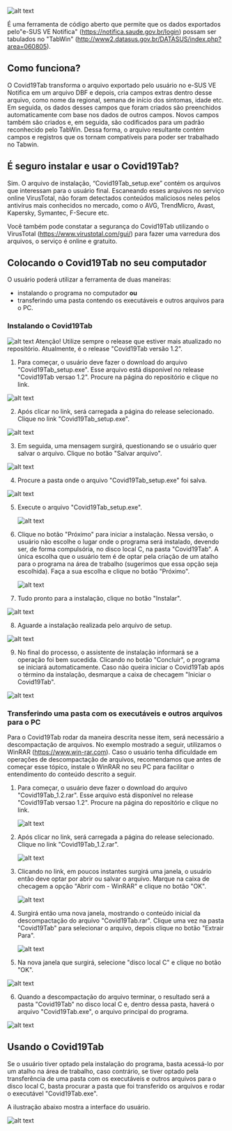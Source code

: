 ![alt text](https://github.com/csis2/Covid19Tab/blob/1.2/img/Covid19Tab_logo.jpg)

É uma ferramenta de código aberto que permite que os dados exportados pelo"e-SUS VE Notifica" (https://notifica.saude.gov.br/login) possam ser tabulados no "TabWin" (http://www2.datasus.gov.br/DATASUS/index.php?area=060805).

## Como funciona?
O Covid19Tab transforma o arquivo exportado pelo usuário no e-SUS VE Notifica em um arquivo DBF e depois, cria campos extras dentro desse arquivo, como nome da regional, semana de início dos sintomas, idade etc. Em seguida, os dados desses campos que foram criados são preenchidos automaticamente com base nos dados de outros campos. Novos campos também são criados e, em seguida, são codificados para um padrão reconhecido pelo TabWin. Dessa forma, o arquivo resultante contém campos e registros que os tornam compatíveis para poder ser trabalhado no Tabwin.

## **É seguro instalar e usar o Covid19Tab?**

Sim. O arquivo de instalação, “Covid19Tab_setup.exe” contém os arquivos que interessam para o usuário final. Escaneando esses arquivos no serviço online VirusTotal, não foram detectados conteúdos maliciosos neles pelos antivírus mais conhecidos no mercado, como o AVG, TrendMicro, Avast, Kapersky, Symantec, F-Secure etc.

Você também pode constatar a segurança do Covid19Tab utilizando o VirusTotal (https://www.virustotal.com/gui/) para fazer uma varredura dos arquivos, o serviço é online e gratuito.

## **Colocando o Covid19Tab no seu computador**

O usuário poderá utilizar a ferramenta de duas maneiras: 

- instalando o programa no computador **ou**
- transferindo uma pasta contendo os executáveis e outros arquivos para o PC.

### Instalando o Covid19Tab

![alt text](https://github.com/csis2/Covid19Tab/blob/master/img/warning.jpg) Atenção!  Utilize sempre o release que estiver mais atualizado no repositório. Atualmente, é o release "Covid19Tab versão 1.2".

1. Para começar, o usuário deve fazer o download do arquivo "Covid19Tab_setup.exe". Esse arquivo está disponível no release "Covid19Tab versao 1.2". Procure na página do repositório e clique no link.

![alt text](https://github.com/csis2/Covid19Tab/blob/1.2/img/image1.jpg)

2. Após clicar no link, será carregada a página do release selecionado. Clique no link "Covid19Tab_setup.exe".

![alt text](https://github.com/csis2/Covid19Tab/blob/1.2/img/image2.jpg)

3. Em seguida, uma mensagem surgirá, questionando se o usuário quer salvar o arquivo. Clique no botão "Salvar arquivo".

![alt text](https://github.com/csis2/Covid19Tab/blob/1.2/img/image3.jpg)

4. Procure a pasta onde o arquivo "Covid19Tab_setup.exe" foi salva.

![alt text](https://github.com/csis2/Covid19Tab/blob/1.2/img/image4.jpg)

5. Execute o arquivo "Covid19Tab_setup.exe".

   ![alt text](https://github.com/csis2/Covid19Tab/blob/1.2/img/image5.jpg)

6. Clique no botão "Próximo" para iniciar a instalação. Nessa versão, o usuário não escolhe o lugar onde o programa será instalado, devendo ser, de forma compulsória, no disco local C, na pasta "Covid19Tab". A única escolha que o usuário tem é de optar pela criação de um atalho para o programa na área de trabalho (sugerimos que essa opção seja escolhida). Faça a sua escolha e clique no botão "Próximo".

      ![alt text](https://github.com/csis2/Covid19Tab/blob/1.2/img/image6.jpg)

7. Tudo pronto para a instalação, clique no botão "Instalar".

![alt text](https://github.com/csis2/Covid19Tab/blob/1.2/img/image7.jpg)

8. Aguarde a instalação realizada pelo arquivo de setup.

![alt text](https://github.com/csis2/Covid19Tab/blob/1.2/img/image8.jpg)

9. No final do processo, o assistente de instalação informará se a operação foi bem sucedida. Clicando no botão "Concluir", o programa se iniciará automaticamente. Caso não queira iniciar o Covid19Tab após o término da instalação, desmarque a caixa de checagem "Iniciar o Covid19Tab".

![alt text](https://github.com/csis2/Covid19Tab/blob/1.2/img/image9.jpg)

### Transferindo uma pasta com os executáveis e outros arquivos para o PC

Para o Covid19Tab rodar da maneira descrita nesse item, será necessário a descompactação de arquivos. No exemplo mostrado a seguir, utilizamos o WinRAR (https://www.win-rar.com). Caso o usuário tenha dificuldade em operações de descompactação de arquivos, recomendamos que antes de começar esse tópico, instale o WinRAR no seu PC para facilitar o entendimento do conteúdo descrito a seguir.

1. Para começar, o usuário deve fazer o download do arquivo "Covid19Tab_1.2.rar". Esse arquivo está disponível no release "Covid19Tab versao 1.2". Procure na página do repositório e clique no link.

   ![alt text](https://github.com/csis2/Covid19Tab/blob/1.2/img/image1.jpg)

2. Após clicar no link, será carregada a página do release selecionado. Clique no link "Covid19Tab_1.2.rar".

   ![alt text](https://github.com/csis2/Covid19Tab/blob/1.2/img/image10.jpg)

3. Clicando no link, em poucos instantes surgirá uma janela, o usuário então deve optar por abrir ou salvar o arquivo. Marque na caixa de checagem a opção "Abrir com - WinRAR" e clique no botão "OK".

   ![alt text](https://github.com/csis2/Covid19Tab/blob/1.2/img/image11.jpg)

4. Surgirá então uma nova janela, mostrando o conteúdo inicial da descompactação do arquivo "Covid19Tab.rar". Clique uma vez na pasta "Covid19Tab" para selecionar o arquivo, depois clique no botão "Extrair Para".
   
      ![alt text](https://github.com/csis2/Covid19Tab/blob/master/img/release4.jpg)
   
5. Na nova janela que surgirá, selecione "disco local C" e clique no botão "OK".

![alt text](https://github.com/csis2/Covid19Tab/blob/master/img/release5.jpg)

6. Quando a descompactação do arquivo terminar, o resultado será a pasta "Covid19Tab" no disco local C e, dentro dessa pasta, haverá o arquivo "Covid19Tab.exe", o arquivo principal do programa.

![alt text](https://github.com/csis2/Covid19Tab/blob/1.2/img/image12.jpg)

## **Usando o Covid19Tab**

Se o usuário tiver optado pela instalação do programa, basta acessá-lo por um atalho na área de trabalho, caso contrário, se tiver optado pela transferência de uma pasta com os executáveis e outros arquivos para o disco local C, basta procurar a pasta que foi transferido os arquivos e rodar o executável "Covid19Tab.exe".

A ilustração abaixo mostra a interface do usuário.

![alt text](https://github.com/csis2/Covid19Tab/blob/1.2/img/image13.jpg)
